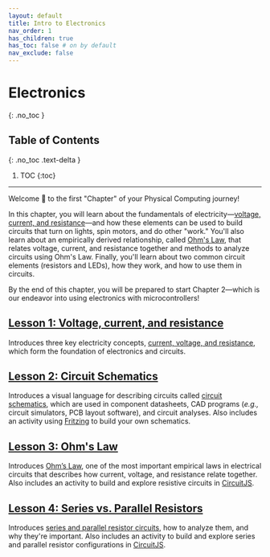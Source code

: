 ```yaml
---
layout: default
title: Intro to Electronics
nav_order: 1
has_children: true
has_toc: false # on by default
nav_exclude: false
---
```

# Electronics
{: .no_toc }

## Table of Contents
{: .no_toc .text-delta }

1. TOC
{:toc}
---

Welcome 👋 to the first "Chapter" of your Physical Computing journey!

In this chapter, you will learn about the fundamentals of electricity—[voltage, current, and resistance](electricity-basics.md)—and how these elements can be used to build circuits that turn on lights, spin motors, and do other "work." You'll also learn about an empirically derived relationship, called [Ohm's Law](ohms-law.md), that relates voltage, current, and resistance together and methods to analyze circuits using Ohm's Law. Finally, you'll learn about two common circuit elements (resistors and LEDs), how they work, and how to use them in circuits.

By the end of this chapter, you will be prepared to start Chapter 2—which is our endeavor into using electronics with microcontrollers!

## [Lesson 1: Voltage, current, and resistance](electricity-basics.md)

Introduces three key electricity concepts, [current, voltage, and resistance](electricity-basics.md), which form the foundation of electronics and circuits.

## [Lesson 2: Circuit Schematics](schematics.md)

Introduces a visual language for describing circuits called [circuit schematics](schematics.md), which are used in component datasheets, CAD programs (*e.g.,* circuit simulators, PCB layout software), and circuit analyses. Also includes an activity using [Fritzing](https://fritzing.org/) to build your own schematics.

## [Lesson 3: Ohm's Law](ohms-law.md)

Introduces [Ohm’s Law](ohms-law.md), one of the most important empirical laws in electrical circuits that describes how current, voltage, and resistance relate together. Also includes an activity to build and explore resistive circuits in [CircuitJS](https://www.falstad.com/circuit/circuitjs.html).

## [Lesson 4: Series vs. Parallel Resistors](series-parallel.md)

Introduces [series and parallel resistor circuits](series-parallel.md), how to analyze them, and why they're important. Also includes an activity to build and explore series and parallel resistor configurations in [CircuitJS](https://www.falstad.com/circuit/circuitjs.html).

<!-- ## [Lesson 5: Resistors](resistors.md)

TODO: what are resistors, how to decode them, use them, etc. (Builds on Lesson 1)

## [Lesson 6: LEDs](leds.md)

TODO: what are LEDs, how to select resistors, how to use LEDs in series vs. parallel. Simulate in CircuitJS?

## [Lesson 7: Breadboards](breadboards.md)

TODO: what are breadboards and how to use them. Also introduces Tinkercad circuits.

## [Lesson 8: Variable resistors](variable-resistors.md)

TODO: what are variables resistors, how to use them, and how to make your own.

## [Lesson 9: Using a multimeter](multimeter.md)

TODO: or could integrate this somewhere else? 



-->

<!-- # TODO
- Should we add voltage regulator? https://youtu.be/howQ05z4v7Q?
- Switches?
- Capacitors?
- Transistors?
- Rotary Encoders
- Diode
- Voltage Regulator
- Power
  - Batteries? https://learning.oreilly.com/library/view/hacking-electronics-an/9780071802369/ch05.html#ch5
- [NYU ITP's Physical Computing list of common electronic components](https://itp.nyu.edu/physcomp/labs/labs-electronics/components/)

# Possible sections
- [What is Electricity?](https://learn.sparkfun.com/tutorials/what-is-electricity)
- [Voltage, Current, Resistance, and Ohm’s Law](http://learn.sparkfun.com/tutorials/voltage-current-resistance-and-ohms-law)
- [What is a circuit?](http://learn.sparkfun.com/tutorials/what-is-a-circuit)
- [Metric Prefixes](https://learn.sparkfun.com/tutorials/metric-prefixes-and-si-units)
- [How to Use a Breadboard](https://learn.sparkfun.com/tutorials/how-to-use-a-breadboard)
- [How to Use a Multimeter](https://learn.sparkfun.com/tutorials/how-to-use-a-multimeter)
- [Connector Basics](https://learn.sparkfun.com/tutorials/connector-basics)
- [Polarity](https://learn.sparkfun.com/tutorials/polarity)
- [Series and Parallel Circuits](https://learn.sparkfun.com/tutorials/series-and-parallel-circuits)
- [AC vs DC current](https://learn.sparkfun.com/tutorials/alternating-current-ac-vs-direct-current-dc) -->

<!-- ## Old lesson plan

- L1: What is electricity: current, voltage, and resistance + online simulation activities
- Circuit schematics?
- LX: Common electronic components: resistors and LEDs
- L2: Ohm's Law + example circuit equations/solving + online simulation activities
- L3: Measuring current, voltage, and resistance using multimeters
- L4: Series vs. parallel resistance

- L4: How to use a breadboard + moving your prev circuit to breadboards
- LX: What are LEDs and resistors?
- L5: Series vs. Parallel Resistance, Voltage Dividers, and Ohm's Law
- LX: Building your first circuit: lighting up an LED, swapping out different resistances (maybe paper-based version)

Should I have a small lesson on what is a resistor and what is an LED (or perhaps I fold that into Lesson 2).

See also notes on phone. -->